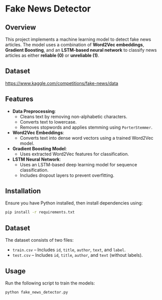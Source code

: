 # Fake News Detector

## Overview
This project implements a machine learning model to detect fake news articles. The model uses a combination of **Word2Vec embeddings**, **Gradient Boosting**, and an **LSTM-based neural network** to classify news articles as either **reliable (0)** or **unreliable (1)**.

## Dataset
https://www.kaggle.com/competitions/fake-news/data

## Features
- **Data Preprocessing**: 
  - Cleans text by removing non-alphabetic characters.
  - Converts text to lowercase.
  - Removes stopwords and applies stemming using `PorterStemmer`.
- **Word2Vec Embeddings**: 
  - Converts text into dense word vectors using a trained Word2Vec model.
- **Gradient Boosting Model**:
  - Uses extracted Word2Vec features for classification.
- **LSTM Neural Network**:
  - Uses an LSTM-based deep learning model for sequence classification.
  - Includes dropout layers to prevent overfitting.

## Installation
Ensure you have Python installed, then install dependencies using:

```sh
pip install -r requirements.txt
```

## Dataset
The dataset consists of two files:
- `train.csv` – Includes `id`, `title`, `author`, `text`, and `label`.
- `test.csv` – Includes `id`, `title`, `author`, and `text` (without labels).

## Usage
Run the following script to train the models:

```sh
python fake_news_detector.py
```
